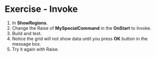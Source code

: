 ﻿# Exercise - Invoke

1.  In **ShowRegions**.
2.	Change the Raise of **MySpecialCommand** in the **OnStart** to Invoke.
3.	Build and test.
4.  Notice the grid will not show data until you press **OK** button in the message box.
5.  Try it again with Raise.
